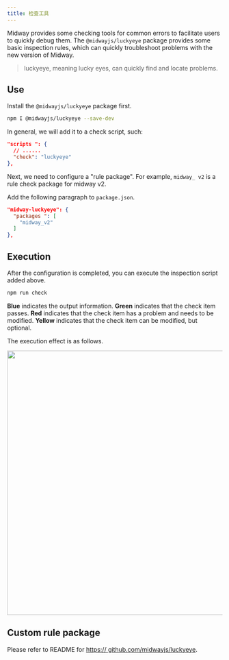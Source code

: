 ```yaml
---
title: 检查工具
---
```


Midway provides some checking tools for common errors to facilitate users to quickly debug them. The `@midwayjs/luckyeye` package provides some basic inspection rules, which can quickly troubleshoot problems with the new version of Midway.

> luckyeye, meaning lucky eyes, can quickly find and locate problems.

## Use

Install the `@midwayjs/luckyeye` package first.

```bash
npm I @midwayjs/luckyeye --save-dev
```

In general, we will add it to a check script, such:

```json
"scripts ": {
  // ......
  "check": "luckyeye"
},
```

Next, we need to configure a "rule package". For example, `midway_ v2` is a rule check package for midway v2.

Add the following paragraph to `package.json`.

```json
"midway-luckyeye": {
  "packages ": [
    "midway_v2"
  ]
},
```

## Execution

After the configuration is completed, you can execute the inspection script added above.

```bash
npm run check
```

**Blue** indicates the output information. **Green** indicates that the check item passes. **Red** indicates that the check item has a problem and needs to be modified. **Yellow** indicates that the check item can be modified, but optional.

The execution effect is as follows.

<img src="https://cdn.nlark.com/yuque/0/2021/png/501408/1610983986151-79c54e7c-3ff0-4f94-98bc-359dda0fa694.png#align=left&display=inline&height=464&margin=%5Bobject%20Object%5D&name=image.png&originHeight=928&originWidth=1234&size=155051&status=done&style=none&width=617" width="617" />

## Custom rule package

Please refer to README for [https:// github.com/midwayjs/luckyeye](https://github.com/midwayjs/luckyeye).
